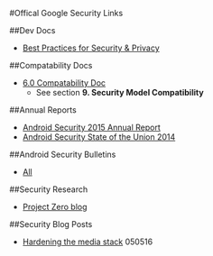 #Offical Google Security Links

##Dev Docs

- [Best Practices for Security & Privacy](http://developer.android.com/training/best-security.html)

##Compatability Docs

- [6.0 Compatability Doc](http://static.googleusercontent.com/media/source.android.com/en//compatibility/android-cdd.pdf)
  - See section **9. Security Model Compatibility**

##Annual Reports

- [Android Security 2015 Annual Report](https://security.googleblog.com/2016/04/android-security-2015-annual-report.html)
- [Android Security State of the Union 2014](https://security.googleblog.com/2015/04/android-security-state-of-union-2014.html)

##Android Security Bulletins
- [All](https://source.android.com/security/bulletin/index.html)

##Security Research

- [Project Zero blog](http://googleprojectzero.blogspot.co.uk/)

##Security Blog Posts

- [Hardening the media stack](http://android-developers.blogspot.co.uk/2016/05/hardening-media-stack.html) 050516
